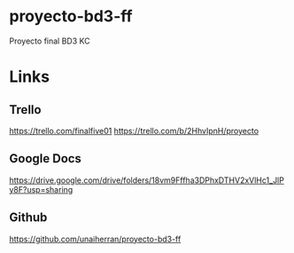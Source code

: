 # proyecto-bd3-ff
Proyecto final BD3 KC

# Links

## Trello
https://trello.com/finalfive01
https://trello.com/b/2HhvIpnH/proyecto

## Google Docs
https://drive.google.com/drive/folders/18vm9Fffha3DPhxDTHV2xVlHc1_JlPy8F?usp=sharing


## Github
https://github.com/unaiherran/proyecto-bd3-ff
